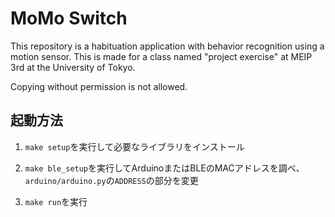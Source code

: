 # MoMo Switch
This repository is a habituation application with behavior recognition using a motion sensor. 
This is made for a class named "project exercise" at MEIP 3rd at the University of Tokyo.

Copying without permission is not allowed.

## 起動方法

1. `make setup`を実行して必要なライブラリをインストール

2. `make ble_setup`を実行してArduinoまたはBLEのMACアドレスを調べ、`arduino/arduino.py`の`ADDRESS`の部分を変更

3. `make run`を実行
